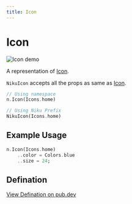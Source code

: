```yaml
---
title: Icon
---
```

# Icon
![Icon demo](/widgets/icon.png)

A representation of [Icon](https://material.io/design/iconography/system-icons.html).

`NikuIcon` accepts all the props as same as [Icon](https://api.flutter.dev/flutter/widgets/Icon-class.html).

```dart
// Using namespace
n.Icon(Icons.home)

// Using Niku Prefix
NikuIcon(Icons.home)
```

## Example Usage
```dart
n.Icon(Icons.home)
    ..color = Colors.blue
    ..size = 24;
```

## Defination
[View Defination on pub.dev](https://pub.dev/documentation/niku/latest/widget_icon/NikuIcon-class.html)
